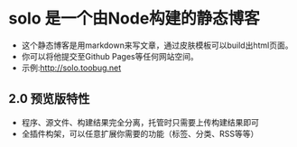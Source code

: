 # solo 是一个由Node构建的静态博客

- 这个静态博客是用markdown来写文章，通过皮肤模板可以build出html页面。
- 你可以将他提交至Github Pages等任何网站空间。
- 示例:<http://solo.toobug.net>

## 2.0 预览版特性

- 程序、源文件、构建结果完全分离，托管时只需要上传构建结果即可
- 全插件构架，可以任意扩展你需要的功能（标签、分类、RSS等等）

